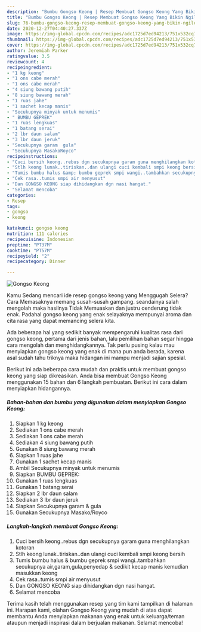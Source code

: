 ```yaml
---
description: "Bumbu Gongso Keong | Resep Membuat Gongso Keong Yang Bikin Ngiler"
title: "Bumbu Gongso Keong | Resep Membuat Gongso Keong Yang Bikin Ngiler"
slug: 76-bumbu-gongso-keong-resep-membuat-gongso-keong-yang-bikin-ngiler
date: 2020-12-27T04:40:27.337Z
image: https://img-global.cpcdn.com/recipes/adc1725d7ed94213/751x532cq70/gongso-keong-foto-resep-utama.jpg
thumbnail: https://img-global.cpcdn.com/recipes/adc1725d7ed94213/751x532cq70/gongso-keong-foto-resep-utama.jpg
cover: https://img-global.cpcdn.com/recipes/adc1725d7ed94213/751x532cq70/gongso-keong-foto-resep-utama.jpg
author: Jeremiah Parker
ratingvalue: 3.5
reviewcount: 4
recipeingredient:
- "1 kg keong"
- "1 ons cabe merah"
- "1 ons cabe merah"
- "4 siung bawang putih"
- "8 siung bawang merah"
- "1 ruas jahe"
- "1 sachet kecap manis"
- "Secukupnya minyak untuk menumis"
- " BUMBU GEPREK"
- "1 ruas lengkuas"
- "1 batang serai"
- "2 lbr daun salam"
- "3 lbr daun jeruk"
- "Secukupnya garam  gula"
- "Secukupnya MasakoRoyco"
recipeinstructions:
- "Cuci bersih keong..rebus dgn secukupnya garam guna menghilangkan kotoran"
- "Stlh keong lunak..tiriskan..dan ulangi cuci kembali smpi keong bersih"
- "Tumis bumbu halus &amp; bumbu geprek smpi wangi..tambahkan secukupnya air,garam,gula,penyedap &amp; sedikit kecap manis kemudian masukkan keong"
- "Cek rasa..tumis smpi air menyusut"
- "Dan GONGSO KEONG siap dihidangkan dgn nasi hangat."
- "Selamat mencoba"
categories:
- Resep
tags:
- gongso
- keong

katakunci: gongso keong 
nutrition: 111 calories
recipecuisine: Indonesian
preptime: "PT37M"
cooktime: "PT57M"
recipeyield: "2"
recipecategory: Dinner

---
```



![Gongso Keong](https://img-global.cpcdn.com/recipes/adc1725d7ed94213/751x532cq70/gongso-keong-foto-resep-utama.jpg)

Kamu Sedang mencari ide resep gongso keong yang Menggugah Selera? Cara Memasaknya memang susah-susah gampang. seandainya salah mengolah maka hasilnya Tidak Memuaskan dan justru cenderung tidak enak. Padahal gongso keong yang enak selayaknya mempunyai aroma dan cita rasa yang dapat memancing selera kita.



Ada beberapa hal yang sedikit banyak mempengaruhi kualitas rasa dari gongso keong, pertama dari jenis bahan, lalu pemilihan bahan segar hingga cara mengolah dan menghidangkannya. Tak perlu pusing kalau mau menyiapkan gongso keong yang enak di mana pun anda berada, karena asal sudah tahu triknya maka hidangan ini mampu menjadi sajian spesial.


Berikut ini ada beberapa cara mudah dan praktis untuk membuat gongso keong yang siap dikreasikan. Anda bisa membuat Gongso Keong menggunakan 15 bahan dan 6 langkah pembuatan. Berikut ini cara dalam menyiapkan hidangannya.

<!--inarticleads1-->

##### Bahan-bahan dan bumbu yang digunakan dalam menyiapkan Gongso Keong:

1. Siapkan 1 kg keong
1. Sediakan 1 ons cabe merah
1. Sediakan 1 ons cabe merah
1. Sediakan 4 siung bawang putih
1. Gunakan 8 siung bawang merah
1. Siapkan 1 ruas jahe
1. Gunakan 1 sachet kecap manis
1. Ambil Secukupnya minyak untuk menumis
1. Siapkan  BUMBU GEPREK:
1. Gunakan 1 ruas lengkuas
1. Gunakan 1 batang serai
1. Siapkan 2 lbr daun salam
1. Sediakan 3 lbr daun jeruk
1. Siapkan Secukupnya garam &amp; gula
1. Gunakan Secukupnya Masako/Royco




<!--inarticleads2-->

##### Langkah-langkah membuat Gongso Keong:

1. Cuci bersih keong..rebus dgn secukupnya garam guna menghilangkan kotoran
1. Stlh keong lunak..tiriskan..dan ulangi cuci kembali smpi keong bersih
1. Tumis bumbu halus &amp; bumbu geprek smpi wangi..tambahkan secukupnya air,garam,gula,penyedap &amp; sedikit kecap manis kemudian masukkan keong
1. Cek rasa..tumis smpi air menyusut
1. Dan GONGSO KEONG siap dihidangkan dgn nasi hangat.
1. Selamat mencoba




Terima kasih telah menggunakan resep yang tim kami tampilkan di halaman ini. Harapan kami, olahan Gongso Keong yang mudah di atas dapat membantu Anda menyiapkan makanan yang enak untuk keluarga/teman ataupun menjadi inspirasi dalam berjualan makanan. Selamat mencoba!
